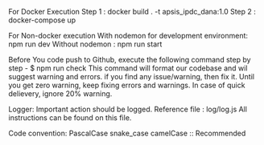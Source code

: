 For Docker Execution
Step 1 : docker build . -t apsis_ipdc_dana:1.0
Step 2 : docker-compose up

For Non-docker execution
With nodemon for development environment: npm run dev
Without nodemon : npm run start

Before You code push to Github, execute the following command step by step -
$ npm run check
This command will format our codebase and wil suggest warning and errors. if you find any issue/warning, then fix it. Until you get zero warning, keep fixing errors and warnings.
In case of quick delievery, ignore 20% warning.

Logger:
Important action should be logged. Reference file : log/log.js All instructions can be found on this file.

Code convention:
PascalCase
snake_case
camelCase :: Recommended



